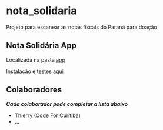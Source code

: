 # nota_solidaria
Projeto para escanear as notas fiscais do Paraná para doação

## Nota Solidária App

Localizada na pasta [app](https://github.com/CodeForCuritiba/nota_solidaria/tree/master/app)

Instalação e testes [aqui](https://github.com/CodeForCuritiba/nota_solidaria/blob/master/app/README.md)

## Colaboradores

_**Cada colaborador pode completar a lista abaixo**_

- [Thierry (Code For Curitiba)](https://github.com/Thithi32)
- ...
